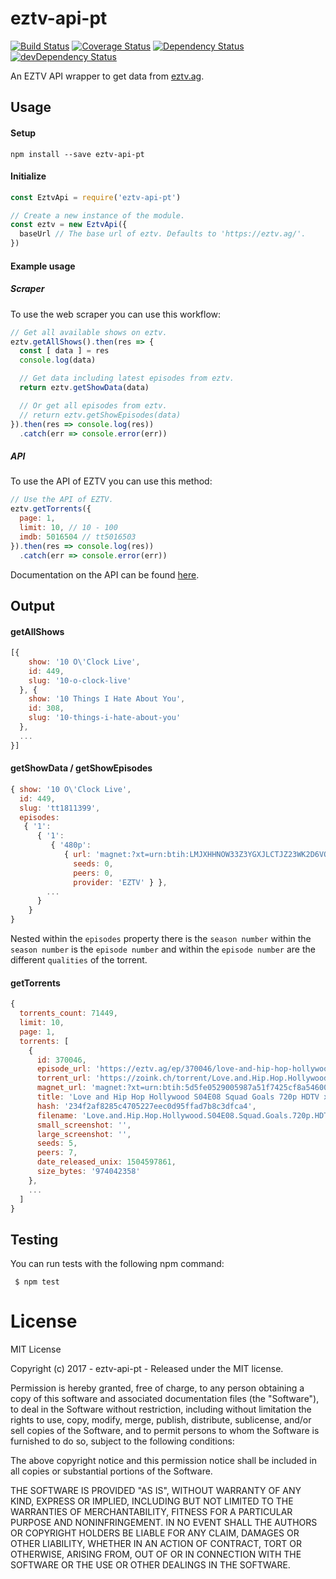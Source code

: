 # eztv-api-pt

[![Build Status](https://travis-ci.org/ChrisAlderson/eztv-api-pt.svg?branch=master)](https://travis-ci.org/ChrisAlderson/eztv-api-pt)
[![Coverage Status](https://coveralls.io/repos/github/ChrisAlderson/eztv-api-pt/badge.svg?branch=master)](https://coveralls.io/github/ChrisAlderson/eztv-api-pt?branch=master)
[![Dependency Status](https://david-dm.org/ChrisAlderson/eztv-api-pt.svg)](https://david-dm.org/ChrisAlderson/eztv-api-pt)
[![devDependency Status](https://david-dm.org/ChrisAlderson/eztv-api-pt/dev-status.svg)](https://david-dm.org/ChrisAlderson/eztv-api-pt#info=devDependencies)

An EZTV API wrapper to get data from [eztv.ag](https://eztv.ag/).

## Usage

#### Setup

```
npm install --save eztv-api-pt
```

#### Initialize

```js
const EztvApi = require('eztv-api-pt')

// Create a new instance of the module.
const eztv = new EztvApi({
  baseUrl // The base url of eztv. Defaults to 'https://eztv.ag/'.
})
```

#### Example usage

##### Scraper

To use the web scraper you can use this workflow:

```js
// Get all available shows on eztv.
eztv.getAllShows().then(res => {
  const [ data ] = res
  console.log(data)

  // Get data including latest episodes from eztv.
  return eztv.getShowData(data)

  // Or get all episodes from eztv.
  // return eztv.getShowEpisodes(data)
}).then(res => console.log(res))
  .catch(err => console.error(err))
```

##### API 

To use the API of EZTV you can use this method:

```js
// Use the API of EZTV.
eztv.getTorrents({
  page: 1,
  limit: 10, // 10 - 100
  imdb: 5016504 // tt5016503
}).then(res => console.log(res))
  .catch(err => console.error(err))
```

Documentation on the API can be found [here](https://eztv.ag/api/).

## Output

#### getAllShows

```js
[{
    show: '10 O\'Clock Live',
    id: 449,
    slug: '10-o-clock-live'
  }, {
    show: '10 Things I Hate About You',
    id: 308,
    slug: '10-things-i-hate-about-you'
  },
  ...
}]
```

#### getShowData / getShowEpisodes

```js
{ show: '10 O\'Clock Live',
  id: 449,
  slug: 'tt1811399',
  episodes:
   { '1':
      { '1':
         { '480p':
            { url: 'magnet:?xt=urn:btih:LMJXHHNOW33Z3YGXJLCTJZ23WK2D6VO4&dn=10.OClock.Live.S01E01.WS.PDTV.XviD-PVR&tr=udp://tracker.openbittorrent.com:80&tr=udp://open.demonii.com:80&tr=udp://tracker.coppersurfer.tk:80&tr=udp://tracker.leechers-paradise.org:6969&tr=udp://exodus.desync.com:6969',
              seeds: 0,
              peers: 0,
              provider: 'EZTV' } },
        ...
      }
    }
}
```

Nested within the `episodes` property there is the `season number`
within the `season number` is the `episode number` and within the
`episode number` are the different `qualities` of the torrent.

#### getTorrents

```js
{
  torrents_count: 71449,
  limit: 10,
  page: 1,
  torrents: [
    {
      id: 370046,
      episode_url: 'https://eztv.ag/ep/370046/love-and-hip-hop-hollywood-s04e08-squad-goals-720p-hdtv-x264-crimson/',
      torrent_url: 'https://zoink.ch/torrent/Love.and.Hip.Hop.Hollywood.S04E08.Squad.Goals.720p.HDTV.x264-CRiMSON[eztv].mkv.torrent',
      magnet_url: 'magnet:?xt=urn:btih:5d5fe0529005987a51f7425cf8a54600fcf36e7e&dn=Love.and.Hip.Hop.Hollywood.S04E08.Squad.Goals.720p.HDTV.x264-CRiMSON%5Brartv%5D&tr=http%3A%2F%2Ftracker.trackerfix.com%3A80%2Fannounce&tr=udp%3A%2F%2F9.rarbg.me%3A2710&tr=udp%3A%2F%2F9.rarbg.to%3A2710&tr=udp%3A%2F%2Fopen.demonii.com%3A1337%2Fannounce',
      title: 'Love and Hip Hop Hollywood S04E08 Squad Goals 720p HDTV x264-CRiMSON EZTV',
      hash: '234f2af8285c4705227eec0d95ffad7b8c3dfca4',
      filename: 'Love.and.Hip.Hop.Hollywood.S04E08.Squad.Goals.720p.HDTV.x264-CRiMSON[eztv].mkv',
      small_screenshot: '',
      large_screenshot: '',
      seeds: 5,
      peers: 7,
      date_released_unix: 1504597861,
      size_bytes: '974042358'
    },
    ...
  ]
}
```

## Testing

You can run tests with the following npm command:

```
 $ npm test
```

# License

MIT License

Copyright (c) 2017 - eztv-api-pt - Released under the MIT license.

Permission is hereby granted, free of charge, to any person obtaining a copy
of this software and associated documentation files (the "Software"), to deal
in the Software without restriction, including without limitation the rights
to use, copy, modify, merge, publish, distribute, sublicense, and/or sell
copies of the Software, and to permit persons to whom the Software is
furnished to do so, subject to the following conditions:

The above copyright notice and this permission notice shall be included in all
copies or substantial portions of the Software.

THE SOFTWARE IS PROVIDED "AS IS", WITHOUT WARRANTY OF ANY KIND, EXPRESS OR
IMPLIED, INCLUDING BUT NOT LIMITED TO THE WARRANTIES OF MERCHANTABILITY,
FITNESS FOR A PARTICULAR PURPOSE AND NONINFRINGEMENT. IN NO EVENT SHALL THE
AUTHORS OR COPYRIGHT HOLDERS BE LIABLE FOR ANY CLAIM, DAMAGES OR OTHER
LIABILITY, WHETHER IN AN ACTION OF CONTRACT, TORT OR OTHERWISE, ARISING FROM,
OUT OF OR IN CONNECTION WITH THE SOFTWARE OR THE USE OR OTHER DEALINGS IN THE
SOFTWARE.
